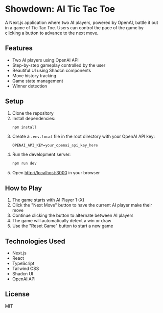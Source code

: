 # Showdown: AI Tic Tac Toe

A Next.js application where two AI players, powered by OpenAI, battle it out in a game of Tic Tac Toe. Users can control the pace of the game by clicking a button to advance to the next move.

## Features

- Two AI players using OpenAI API
- Step-by-step gameplay controlled by the user
- Beautiful UI using Shadcn components
- Move history tracking
- Game state management
- Winner detection

## Setup

1. Clone the repository
2. Install dependencies:
   ```bash
   npm install
   ```
3. Create a `.env.local` file in the root directory with your OpenAI API key:
   ```
   OPENAI_API_KEY=your_openai_api_key_here
   ```
4. Run the development server:
   ```bash
   npm run dev
   ```
5. Open [http://localhost:3000](http://localhost:3000) in your browser

## How to Play

1. The game starts with AI Player 1 (X)
2. Click the "Next Move" button to have the current AI player make their move
3. Continue clicking the button to alternate between AI players
4. The game will automatically detect a win or draw
5. Use the "Reset Game" button to start a new game

## Technologies Used

- Next.js
- React
- TypeScript
- Tailwind CSS
- Shadcn UI
- OpenAI API

## License

MIT
